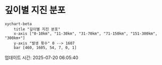 # 깊이별 지진 분포

```mermaid
xychart-beta
    title "깊이별 지진 분포"
    x-axis ["0-10km", "11-30km", "31-70km", "71-150km", "151-300km", "300km+"]
    y-axis "발생 횟수" 0 --> 1607
    bar [460, 1605, 54, 7, 0, 1]
```

업데이트 시간: 2025-07-20 06:05:40
